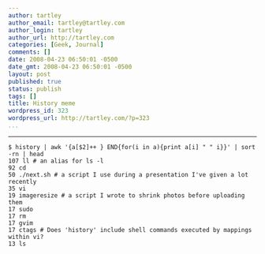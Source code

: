 ```yaml
---
author: tartley
author_email: tartley@tartley.com
author_login: tartley
author_url: http://tartley.com
categories: [Geek, Journal]
comments: []
date: 2008-04-23 06:50:01 -0500
date_gmt: 2008-04-23 06:50:01 -0500
layout: post
published: true
status: publish
tags: []
title: History meme
wordpress_id: 323
wordpress_url: http://tartley.com/?p=323
...
```

---

    $ history | awk '{a[$2]++ } END{for(i in a){print a[i] " " i}}' | sort -rn | head
    107 ll # an alias for ls -l
    92 cd
    50 ./next.sh # a script I use during a presentation I've given a lot recently
    35 vi
    19 imageresize # a script I wrote to shrink photos before uploading them
    17 sudo
    17 rm
    17 gvim
    17 ctags # Does 'history' include shell commands executed by mappings within vi?
    13 ls
